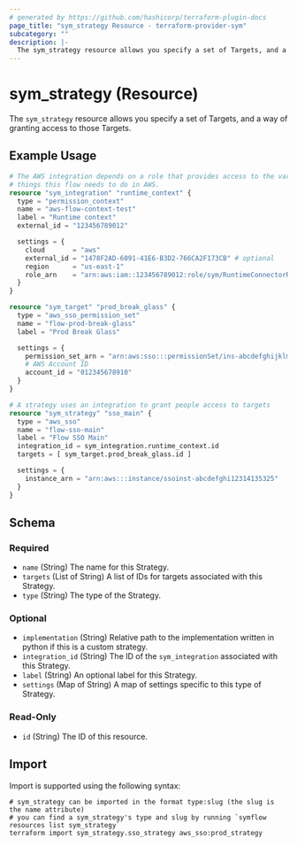 ```yaml
---
# generated by https://github.com/hashicorp/terraform-plugin-docs
page_title: "sym_strategy Resource - terraform-provider-sym"
subcategory: ""
description: |-
  The sym_strategy resource allows you specify a set of Targets, and a way of granting access to those Targets.
---
```


# sym_strategy (Resource)

The `sym_strategy` resource allows you specify a set of Targets, and a way of granting access to those Targets.

## Example Usage

```terraform
# The AWS integration depends on a role that provides access to the various
# things this flow needs to do in AWS.
resource "sym_integration" "runtime_context" {
  type = "permission_context"
  name = "aws-flow-context-test"
  label = "Runtime context"
  external_id = "123456789012"

  settings = {
    cloud       = "aws"
    external_id = "1478F2AD-6091-41E6-B3D2-766CA2F173CB" # optional
    region      = "us-east-1"
    role_arn    = "arn:aws:iam::123456789012:role/sym/RuntimeConnectorRole"
  }
}

resource "sym_target" "prod_break_glass" {
  type = "aws_sso_permission_set"
  name = "flow-prod-break-glass"
  label = "Prod Break Glass"

  settings = {
    permission_set_arn = "arn:aws:sso:::permissionSet/ins-abcdefghijklmnop/ps-2"
    # AWS Account ID
    account_id = "012345678910"
  }
}

# A strategy uses an integration to grant people access to targets
resource "sym_strategy" "sso_main" {
  type = "aws_sso"
  name = "flow-sso-main"
  label = "Flow SSO Main"
  integration_id = sym_integration.runtime_context.id
  targets = [ sym_target.prod_break_glass.id ]

  settings = {
    instance_arn = "arn:aws:::instance/ssoinst-abcdefghi12314135325"
  }
}
```

<!-- schema generated by tfplugindocs -->
## Schema

### Required

- `name` (String) The name for this Strategy.
- `targets` (List of String) A list of IDs for targets associated with this Strategy.
- `type` (String) The type of the Strategy.

### Optional

- `implementation` (String) Relative path to the implementation written in python if this is a custom strategy.
- `integration_id` (String) The ID of the `sym_integration` associated with this Strategy.
- `label` (String) An optional label for this Strategy.
- `settings` (Map of String) A map of settings specific to this type of Strategy.

### Read-Only

- `id` (String) The ID of this resource.

## Import

Import is supported using the following syntax:

```shell
# sym_strategy can be imported in the format type:slug (the slug is the name attribute)
# you can find a sym_strategy's type and slug by running `symflow resources list sym_strategy`
terraform import sym_strategy.sso_strategy aws_sso:prod_strategy
```
